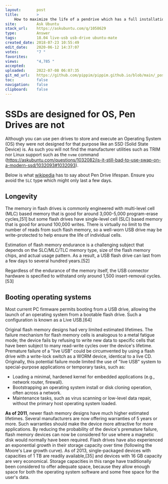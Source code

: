 ```yaml
---
layout:       post
title:        >
    How to maximize the life of a pendrive which has a full installation of Ubuntu MATE 18.04 on it
site:         Ask Ubuntu
stack_url:    https://askubuntu.com/q/1058629
type:         Answer
tags:         18.04 live-usb usb-drive ubuntu-mate
created_date: 2018-07-23 10:55:49
edit_date:    2020-06-12 14:37:07
votes:        "7 "
favorites:    
views:        "4,785 "
accepted:     
uploaded:     2022-07-08 06:07:35
git_md_url:   https://github.com/pippim/pippim.github.io/blob/main/_posts/2018/2018-07-23-How-to-maximize-the-life-of-a-pendrive-which-has-a-full-installation-of-Ubuntu-MATE-18.04-on-it.md
toc:          false
navigation:   false
clipboard:    false
---
```


# SSDs are designed for OS, Pen Drives are not

Although you can use pen drives to store and execute an Operating System (OS) they were not designed for that purpose like an SSD (Solid State Device) is. As such you will not find the manufacturer utilities such as TRIM nor Linux support such as the `nvme` command (https://askubuntu.com/questions/1032082/is-it-still-bad-to-use-swap-on-a-modern-ssd/1032093#1032093).

Below is what [wikipedia][1] has to say about Pen Drive lifespan. Ensure you avoid the `SLC` type which might only last a few days.

## Longevity

The memory in flash drives is commonly engineered with multi-level cell (MLC) based memory that is good for around 3,000-5,000 program-erase cycles,[51] but some flash drives have single-level cell (SLC) based memory that is good for around 100,000 writes. There is virtually no limit to the number of reads from such flash memory, so a well-worn USB drive may be write-protected to help ensure the life of individual cells.

Estimation of flash memory endurance is a challenging subject that depends on the SLC/MLC/TLC memory type, size of the flash memory chips, and actual usage pattern. As a result, a USB flash drive can last from a few days to several hundred years.[52]

Regardless of the endurance of the memory itself, the USB connector hardware is specified to withstand only around 1,500 insert-removal cycles.[53] 

## Booting operating systems

Most current PC firmware permits booting from a USB drive, allowing the launch of an operating system from a bootable flash drive. Such a configuration is known as a Live USB.[64]

Original flash memory designs had very limited estimated lifetimes. The failure mechanism for flash memory cells is analogous to a metal fatigue mode; the device fails by refusing to write new data to specific cells that have been subject to many read-write cycles over the device's lifetime. Premature failure of a "live USB" could be circumvented by using a flash drive with a write-lock switch as a WORM device, identical to a live CD. Originally, this potential failure mode limited the use of "live USB" system to special-purpose applications or temporary tasks, such as:

-    Loading a minimal, hardened kernel for embedded applications (e.g., network router, firewall).
-    Bootstrapping an operating system install or disk cloning operation, often across a network.
-    Maintenance tasks, such as virus scanning or low-level data repair, without the primary host operating system loaded.

**As of 2011**, newer flash memory designs have much higher estimated lifetimes. Several manufacturers are now offering warranties of 5 years or more. Such warranties should make the device more attractive for more applications. By reducing the probability of the device's premature failure, flash memory devices can now be considered for use where a magnetic disk would normally have been required. Flash drives have also experienced an exponential growth in their storage capacity over time (following the Moore's Law growth curve). As of 2013, single-packaged devices with capacities of 1 TB are readily available,[35] and devices with 16 GB capacity are very economical. Storage capacities in this range have traditionally been considered to offer adequate space, because they allow enough space for both the operating system software and some free space for the user's data. 

  [1]: https://en.wikipedia.org/wiki/USB_flash_drive#Longevity
